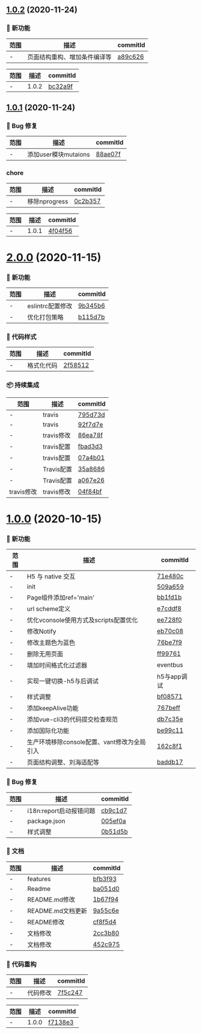## [1.0.2](https://github.com/parajs/hybrid-vue/compare/v1.0.1...v1.0.2) (2020-11-24)

### 🌟 新功能
范围|描述|commitId
--|--|--
 - | 页面结构重构、增加条件编译等 | [a89c626](https://github.com/parajs/hybrid-vue/commit/a89c626)


范围|描述|commitId
--|--|--
 - | 1.0.2 | [bc32a9f](https://github.com/parajs/hybrid-vue/commit/bc32a9f)

## [1.0.1](https://github.com/parajs/hybrid-vue/compare/2.0.0...v1.0.1) (2020-11-24)

### 🐛 Bug 修复
范围|描述|commitId
--|--|--
 - | 添加user模块mutaions | [88ae07f](https://github.com/parajs/hybrid-vue/commit/88ae07f)


### chore
范围|描述|commitId
--|--|--
 - | 移除nprogress | [0c2b357](https://github.com/parajs/hybrid-vue/commit/0c2b357)


范围|描述|commitId
--|--|--
 - | 1.0.1 | [4f04f56](https://github.com/parajs/hybrid-vue/commit/4f04f56)

# [2.0.0](https://github.com/parajs/hybrid-vue/compare/v1.0.0...2.0.0) (2020-11-15)

### 🌟 新功能
范围|描述|commitId
--|--|--
 - | eslintrc配置修改 | [9b345b6](https://github.com/parajs/hybrid-vue/commit/9b345b6)
 - | 优化打包策略 | [b115d7b](https://github.com/parajs/hybrid-vue/commit/b115d7b)


### 🎨 代码样式
范围|描述|commitId
--|--|--
 - | 格式化代码 | [2f58512](https://github.com/parajs/hybrid-vue/commit/2f58512)


### 📦 持续集成
范围|描述|commitId
--|--|--
 - | travis | [795d73d](https://github.com/parajs/hybrid-vue/commit/795d73d)
 - | travis | [92f7d7e](https://github.com/parajs/hybrid-vue/commit/92f7d7e)
 - | travis修改 | [86ea78f](https://github.com/parajs/hybrid-vue/commit/86ea78f)
 - | travis配置 | [fbad3d3](https://github.com/parajs/hybrid-vue/commit/fbad3d3)
 - | travis配置 | [07a4b01](https://github.com/parajs/hybrid-vue/commit/07a4b01)
 - | Travis配置 | [35a8686](https://github.com/parajs/hybrid-vue/commit/35a8686)
 - | Travis配置 | [a067e26](https://github.com/parajs/hybrid-vue/commit/a067e26)
 travis修改 | travis修改 | [04f84bf](https://github.com/parajs/hybrid-vue/commit/04f84bf)

# [1.0.0](https://github.com/parajs/hybrid-vue/compare/509a659...v1.0.0) (2020-10-15)

### 🌟 新功能
范围|描述|commitId
--|--|--
 - |  H5 与 native 交互 | [71e480c](https://github.com/parajs/hybrid-vue/commit/71e480c)
 - | init | [509a659](https://github.com/parajs/hybrid-vue/commit/509a659)
 - | Page组件添加ref='main' | [bb1fd1b](https://github.com/parajs/hybrid-vue/commit/bb1fd1b)
 - | url scheme定义 | [e7cddf8](https://github.com/parajs/hybrid-vue/commit/e7cddf8)
 - | 优化vconsole使用方式及scripts配置优化 | [ee728f0](https://github.com/parajs/hybrid-vue/commit/ee728f0)
 - | 修改Notify | [eb70c08](https://github.com/parajs/hybrid-vue/commit/eb70c08)
 - | 修改主题色为蓝色 | [76be7f9](https://github.com/parajs/hybrid-vue/commit/76be7f9)
 - | 删除无用页面 | [ff99761](https://github.com/parajs/hybrid-vue/commit/ff99761)
 - | 填加时间格式化过滤器|eventbus|jsBridge | [994aeeb](https://github.com/parajs/hybrid-vue/commit/994aeeb)
 - | 实现一键切换-h5与后调试|h5与app调试 | [f0495c4](https://github.com/parajs/hybrid-vue/commit/f0495c4)
 - | 样式调整 | [bf08571](https://github.com/parajs/hybrid-vue/commit/bf08571)
 - | 添加keepAlive功能 | [767beff](https://github.com/parajs/hybrid-vue/commit/767beff)
 - | 添加vue-cli3的代码提交检查规范 | [db7c35e](https://github.com/parajs/hybrid-vue/commit/db7c35e)
 - | 添加国际化功能 | [be99c11](https://github.com/parajs/hybrid-vue/commit/be99c11)
 - | 生产环境移除console配置、vant修改为全局引入 | [162c8f1](https://github.com/parajs/hybrid-vue/commit/162c8f1)
 - | 页面结构调整、刘海适配等 | [baddb17](https://github.com/parajs/hybrid-vue/commit/baddb17)


### 🐛 Bug 修复
范围|描述|commitId
--|--|--
 - | i18n:report启动报错问题 | [cb9c1d7](https://github.com/parajs/hybrid-vue/commit/cb9c1d7)
 - | package.json | [005ef0a](https://github.com/parajs/hybrid-vue/commit/005ef0a)
 - | 样式调整 | [0b51d5b](https://github.com/parajs/hybrid-vue/commit/0b51d5b)


### 📝 文档
范围|描述|commitId
--|--|--
 - | features | [bfb3f93](https://github.com/parajs/hybrid-vue/commit/bfb3f93)
 - | Readme | [ba051d0](https://github.com/parajs/hybrid-vue/commit/ba051d0)
 - | README.md修改 | [1b67f94](https://github.com/parajs/hybrid-vue/commit/1b67f94)
 - | README.md文档更新 | [9a55c6e](https://github.com/parajs/hybrid-vue/commit/9a55c6e)
 - | README修改 | [cf8f5d4](https://github.com/parajs/hybrid-vue/commit/cf8f5d4)
 - | 文档修改 | [2cc3b80](https://github.com/parajs/hybrid-vue/commit/2cc3b80)
 - | 文档修改 | [452c975](https://github.com/parajs/hybrid-vue/commit/452c975)


### 🔨 代码重构
范围|描述|commitId
--|--|--
 - | 代码修改 | [7f5c247](https://github.com/parajs/hybrid-vue/commit/7f5c247)


范围|描述|commitId
--|--|--
 - | 1.0.0 | [f7138e3](https://github.com/parajs/hybrid-vue/commit/f7138e3)

